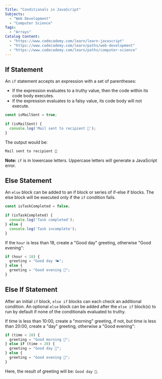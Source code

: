 ```yaml
---
Title: "Conditionals in JavaScript"
Subjects:
  - "Web Development"
  - "Computer Science"
Tags: 
  - "Arrays"
Catalog Content:
  - "https://www.codecademy.com/learn/learn-javascript"
  - "https://www.codecademy.com/learn/paths/web-development"
  - "https://www.codecademy.com/learn/paths/computer-science"
---
```


## If Statement

An `if` statement accepts an expression with a set of parentheses:

- If the expression evaluates to a truthy value, then the code within its code body executes.
- If the expression evaluates to a falsy value, its code body will not execute.

```js
const isMailSent = true;
 
if (isMailSent) {
  console.log('Mail sent to recipient 💌');
}
```

The output would be:

```bash
Mail sent to recipient 💌
```

**Note:** `if` is in lowercase letters. Uppercase letters will generate a JavaScript error.

## Else Statement

An `else` block can be added to an if block or series of if-else if blocks. The else block will be executed only if the `if` condition fails.

```js
const isTaskCompleted = false;
 
if (isTaskCompleted) {
  console.log('Task completed');
} else {
  console.log('Task incomplete');
}
```

If the `hour` is less than 18, create a "Good day" greeting, otherwise "Good evening":

```js
if (hour < 18) {
  greeting = "Good day 🌤";
} else {
  greeting = "Good evening 🌙";
}
```

## Else If Statement

After an initial `if` block, `else if` blocks can each check an additional condition. An optional `else` block can be added after the `else if` block(s) to run by default if none of the conditionals evaluated to truthy.

If time is less than 10:00, create a "morning" greeting, if not, but time is less than 20:00, create a "day" greeting, otherwise a "Good evening":

```js
if (time < 10) {
  greeting = "Good morning 🌄";
} else if (time < 20) {
  greeting = "Good day 🌁";
} else {
  greeting = "Good evening 🌉";
}
```

Here, the result of greeting will be: `Good day 🌁`.
